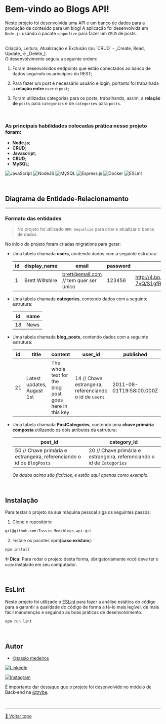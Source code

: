 # Bem-vindo ao Blogs API!

 Neste projeto foi desenvolvida uma API e um banco de dados para a produção de conteúdo para um blog! A aplicação foi desenvolvida em `Node.js` usando o pacote `sequelize` para fazer um `CRUD` de posts.

<br>
Criação, Leitura, Atualização e Exclusão (ou `CRUD` - _Create, Read, Update_ e _Delete_).
  
  <br>
  O desenvolvimento seguiu a seguinte ordem:

  1. Foram desenvolvidos endpoints que estão conectados ao banco de dados seguindo os princípios do REST;

  2. Para fazer um post é necessário usuário e login, portanto foi trabalhada a **relação entre** `user` e `post`; 

  3. Foram utilizadas categorias para os posts, trabalhando, assim, a **relação de** `posts` para `categories` e de `categories` para `posts`.


<br>

### As principais habilidades colocadas prática nesse projeto foram:

* **Node.js**;
* **CRUD**;
* **Javascript**;
* **CRUD**;
* **MySQL**;

![JavaScript](https://img.shields.io/badge/javascript-%23323330.svg?style=for-the-badge&logo=javascript&logoColor=%23F7DF1E) ![NodeJS](https://img.shields.io/badge/node.js-6DA55F?style=for-the-badge&logo=node.js&logoColor=white) ![MySQL](https://img.shields.io/badge/mysql-%2300f.svg?style=for-the-badge&logo=mysql&logoColor=white) ![Express.js](https://img.shields.io/badge/express.js-%23404d59.svg?style=for-the-badge&logo=express&logoColor=%2361DAFB) ![Docker](https://img.shields.io/badge/docker-%230db7ed.svg?style=for-the-badge&logo=docker&logoColor=white) ![ESLint](https://img.shields.io/badge/ESLint-4B3263?style=for-the-badge&logo=eslint&logoColor=white) 

<br>

  ## Diagrama de Entidade-Relacionamento

  ---

  ### Formato das entidades

  >No projeto foi utilizado `ORM Sequelize` para criar e atualizar o banco de dados. 

  No início do projeto foram criadas migrations para gerar:

  - Uma tabela chamada **users**, contendo dados com a seguinte estrutura:

    | id  | display_name    | email           | password | image                                                                                   |
    | --- | --------------- | --------------- | -------- | --------------------------------------------------------------------------------------- |
    | 1   | Brett Wiltshire | brett@email.com // tem quer ser único | 123456   | http://4.bp.blogspot.com/_YA50adQ-7vQ/S1gfR_6ufpI/AAAAAAAAAAk/1ErJGgRWZDg/S45/brett.png |

  - Uma tabela chamada **categories**, contendo dados com a seguinte estrutura:

    | id  | name |
    | --- | ---- |
    | 18  | News |

  - Uma tabela chamada **blog_posts**, contendo dados com a seguinte estrutura:

    | id  | title                      | content                                                | user_id | published                | updated                  |
    | --- | -------------------------- | ------------------------------------------------------ | ------- | ------------------------ | ------------------------ |
    | 21  | Latest updates, August 1st | The whole text for the blog post goes here in this key | 14  // Chave estrangeira, referenciando o id de `users`    | 2011-08-01T19:58:00.000Z | 2011-08-01T19:58:51.947Z |


  - Uma tabela chamada **PostCategories**, contendo uma **chave primária composta** utilizando os dois atributos da estrutura:

    | post_id | category_id |
    | ------- | ----------- |
    | 50 // Chave primária e estrangeira, referenciando o id de `BlogPosts`     | 20  // Chave primária e estrangeira, referenciando o id de `Categories`     |


    *Os dados acima são fictícios, e estão aqui apenas como exemplo.*


<br>

## Instalação

Para testar o projeto na sua máquina pessoal siga os seguintes passos:

1. Clone o repositório:

```sh
git@github.com:Tassio-Med/blogs-api.git
```

2. Instale os pacotes npm[**caso existam**]:

```sh
npm install
```

 **✨ Dica:** Para rodar o projeto desta forma, obrigatoriamente você deve ter o `node` instalado em seu computador.

<br>

## EsLint

Neste projeto foi utilizado o [ESLint](https://eslint.org/) para fazer a análise estática do código para a garantir a qualidade do código de forma a tê-lo mais legível, de mais fácil manutenção e seguindo as boas práticas de desenvolvimento.

```sh
npm run lint
```

<br>

## Autor

- [@tassio medeiros](https://github.com/Tassio-Med)

[![LinkedIn](https://img.shields.io/badge/LinkedIn-0077B5?style=for-the-badge&logo=linkedin&logoColor=white)](https://linkedin.com/in/tassiomed98) 

[![Instagram](https://img.shields.io/badge/Instagram-E4405F?style=for-the-badge&logo=instagram&logoColor=white)](https://instagram.com/tassio.med?igshid=ZDdkNTZiNTM=) 





É importante dar destaque que o projeto foi desenvolvido no  módulo de Back-end na [@trybe](https://github.com/betrybe).

<br><hr>
[🔼 Voltar topo](#bem-vindo-ao-blogs-api)